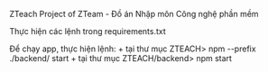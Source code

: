 ZTeach
Project of ZTeam - Đồ án Nhập môn Công nghệ phần mềm

Thực hiện các lệnh trong requirements.txt

Để chạy app, thực hiện lệnh: + tại thư mục ZTEACH> npm --prefix ./backend/ start + tại thư mục ZTEACH/backend> npm start
